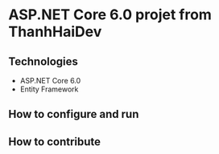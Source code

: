 # ASP.NET Core 6.0 projet from ThanhHaiDev
## Technologies
- ASP.NET Core 6.0
- Entity Framework
## How to configure and run
## How to contribute
